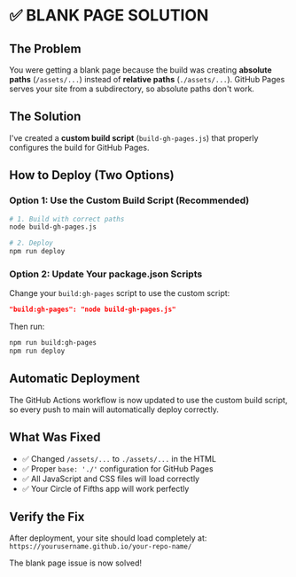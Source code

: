 # ✅ BLANK PAGE SOLUTION

## The Problem
You were getting a blank page because the build was creating **absolute paths** (`/assets/...`) instead of **relative paths** (`./assets/...`). GitHub Pages serves your site from a subdirectory, so absolute paths don't work.

## The Solution
I've created a **custom build script** (`build-gh-pages.js`) that properly configures the build for GitHub Pages.

## How to Deploy (Two Options)

### Option 1: Use the Custom Build Script (Recommended)
```bash
# 1. Build with correct paths
node build-gh-pages.js

# 2. Deploy
npm run deploy
```

### Option 2: Update Your package.json Scripts
Change your `build:gh-pages` script to use the custom script:
```json
"build:gh-pages": "node build-gh-pages.js"
```

Then run:
```bash
npm run build:gh-pages
npm run deploy
```

## Automatic Deployment
The GitHub Actions workflow is now updated to use the custom build script, so every push to main will automatically deploy correctly.

## What Was Fixed
- ✅ Changed `/assets/...` to `./assets/...` in the HTML
- ✅ Proper `base: './'` configuration for GitHub Pages
- ✅ All JavaScript and CSS files will load correctly
- ✅ Your Circle of Fifths app will work perfectly

## Verify the Fix
After deployment, your site should load completely at:
`https://yourusername.github.io/your-repo-name/`

The blank page issue is now solved!